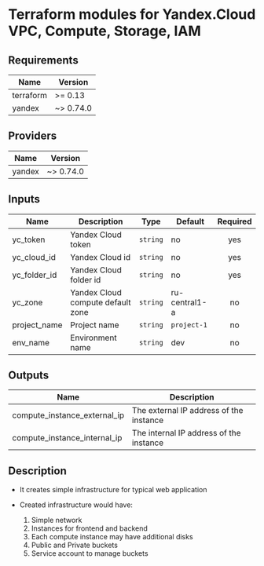 # Terraform modules for Yandex.Cloud VPC, Compute, Storage, IAM

## Requirements

| Name | Version |
|------|---------|
| terraform | >= 0.13 |
| yandex | ~> 0.74.0 |

## Providers

| Name | Version |
|------|---------|
| yandex | ~> 0.74.0 |

## Inputs

| Name | Description | Type | Default | Required |
|------|-------------|------|---------|:--------:|
| yc\_token | Yandex Cloud token | `string` | no | yes |
| yc\_cloud_id | Yandex Cloud id | `string` | no | yes |
| yc\_folder_id | Yandex Cloud folder id | `string` | no | yes |
| yc\_zone | Yandex Cloud compute default zone | `string` | ru-central1-a | no |
| project\_name | Project name | `string` | `project-1` | no |
| env\_name | Environment name | `string` | dev | no |

## Outputs

| Name | Description |
|------|-------------|
| compute\_instance\_external\_ip | The external IP address of the instance |
| compute\_instance\_internal\_ip | The internal IP address of the instance |

## Description

* It creates simple infrastructure for typical web application
* Created infrastructure would have:

    1. Simple network
    2. Instances for frontend and backend
    3. Each compute instance may have additional disks
    4. Public and Private buckets
    5. Service account to manage buckets
